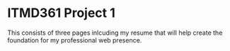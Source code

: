 # ITMD361 Project 1 
This consists of three pages inlcuding my resume that will help create the foundation for my professional web presence.
